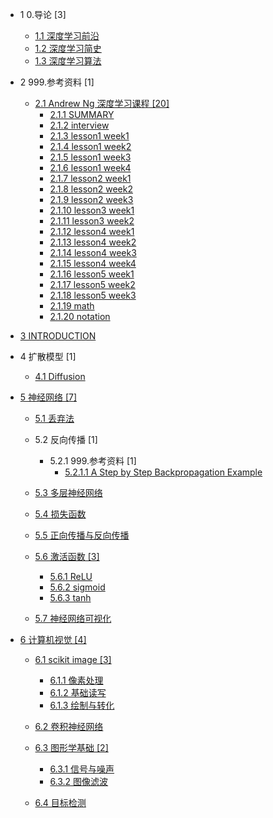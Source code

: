   - 1 0.导论 [3]
    - [1.1 深度学习前沿](/0.导论/深度学习前沿.md)
    - [1.2 深度学习简史](/0.导论/深度学习简史.md)
    - [1.3 深度学习算法](/0.导论/深度学习算法.md)
  - 2 999.参考资料 [1]
    - [2.1 Andrew Ng 深度学习课程 [20]](/999.参考资料/2019-Andrew%20Ng-深度学习课程/README.md)
      - [2.1.1 SUMMARY](/999.参考资料/2019-Andrew%20Ng-深度学习课程/SUMMARY.md)
      - [2.1.2 interview](/999.参考资料/2019-Andrew%20Ng-深度学习课程/interview.md)
      - [2.1.3 lesson1 week1](/999.参考资料/2019-Andrew%20Ng-深度学习课程/lesson1-week1.md)
      - [2.1.4 lesson1 week2](/999.参考资料/2019-Andrew%20Ng-深度学习课程/lesson1-week2.md)
      - [2.1.5 lesson1 week3](/999.参考资料/2019-Andrew%20Ng-深度学习课程/lesson1-week3.md)
      - [2.1.6 lesson1 week4](/999.参考资料/2019-Andrew%20Ng-深度学习课程/lesson1-week4.md)
      - [2.1.7 lesson2 week1](/999.参考资料/2019-Andrew%20Ng-深度学习课程/lesson2-week1.md)
      - [2.1.8 lesson2 week2](/999.参考资料/2019-Andrew%20Ng-深度学习课程/lesson2-week2.md)
      - [2.1.9 lesson2 week3](/999.参考资料/2019-Andrew%20Ng-深度学习课程/lesson2-week3.md)
      - [2.1.10 lesson3 week1](/999.参考资料/2019-Andrew%20Ng-深度学习课程/lesson3-week1.md)
      - [2.1.11 lesson3 week2](/999.参考资料/2019-Andrew%20Ng-深度学习课程/lesson3-week2.md)
      - [2.1.12 lesson4 week1](/999.参考资料/2019-Andrew%20Ng-深度学习课程/lesson4-week1.md)
      - [2.1.13 lesson4 week2](/999.参考资料/2019-Andrew%20Ng-深度学习课程/lesson4-week2.md)
      - [2.1.14 lesson4 week3](/999.参考资料/2019-Andrew%20Ng-深度学习课程/lesson4-week3.md)
      - [2.1.15 lesson4 week4](/999.参考资料/2019-Andrew%20Ng-深度学习课程/lesson4-week4.md)
      - [2.1.16 lesson5 week1](/999.参考资料/2019-Andrew%20Ng-深度学习课程/lesson5-week1.md)
      - [2.1.17 lesson5 week2](/999.参考资料/2019-Andrew%20Ng-深度学习课程/lesson5-week2.md)
      - [2.1.18 lesson5 week3](/999.参考资料/2019-Andrew%20Ng-深度学习课程/lesson5-week3.md)
      - [2.1.19 math](/999.参考资料/2019-Andrew%20Ng-深度学习课程/math.md)
      - [2.1.20 notation](/999.参考资料/2019-Andrew%20Ng-深度学习课程/notation.md)
  - [3 INTRODUCTION](/INTRODUCTION.md)
  - 4 扩散模型 [1]
    - [4.1 Diffusion](/扩散模型/Diffusion/README.md)
      
  - [5 神经网络 [7]](/神经网络/README.md)
    - [5.1 丢弃法](/神经网络/丢弃法.md)
    - 5.2 反向传播 [1]
      - 5.2.1 999.参考资料 [1]
        - [5.2.1.1 A Step by Step Backpropagation Example](/神经网络/反向传播/999.参考资料/A%20Step%20by%20Step%20Backpropagation%20Example.md)
    - [5.3 多层神经网络](/神经网络/多层神经网络.md)
    - [5.4 损失函数](/神经网络/损失函数/README.md)
      
    - [5.5 正向传播与反向传播](/神经网络/正向传播与反向传播.md)
    - [5.6 激活函数 [3]](/神经网络/激活函数/README.md)
      - [5.6.1 ReLU](/神经网络/激活函数/ReLU.md)
      - [5.6.2 sigmoid](/神经网络/激活函数/sigmoid.md)
      - [5.6.3 tanh](/神经网络/激活函数/tanh.md)
    - [5.7 神经网络可视化](/神经网络/神经网络可视化.md)
  - [6 计算机视觉 [4]](/计算机视觉/README.md)
    - [6.1 scikit image [3]](/计算机视觉/scikit-image/README.md)
      - [6.1.1 像素处理](/计算机视觉/scikit-image/像素处理.md)
      - [6.1.2 基础读写](/计算机视觉/scikit-image/基础读写.md)
      - [6.1.3 绘制与转化](/计算机视觉/scikit-image/绘制与转化.md)
    - [6.2 卷积神经网络](/计算机视觉/卷积神经网络/README.md)
      
    - [6.3 图形学基础 [2]](/计算机视觉/图形学基础/README.md)
      - [6.3.1 信号与噪声](/计算机视觉/图形学基础/信号与噪声.md)
      - [6.3.2 图像滤波](/计算机视觉/图形学基础/图像滤波.md)
    - [6.4 目标检测](/计算机视觉/目标检测/README.md)
      